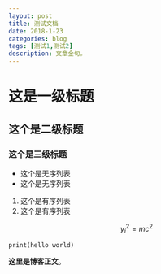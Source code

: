 ```yaml
---
layout: post
title: 测试文档
date: 2018-1-23
categories: blog
tags: [测试1,测试2]
description: 文章金句。
---
```

# 这是一级标题
## 这个是二级标题
### 这个是三级标题
- 这个是无序列表
- 这个是无序列表
1. 这个是有序列表
2. 这个是有序列表

```math
y_{i}^{2} = mc^2
```

```
print(hello world)
```

**这里是博客正文**。












